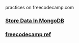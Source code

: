 practices on freecodecamp.com

### [Store Data In MongoDB](https://github.com/evanlucas/learnyoumongo)

### [freecodecamp ref](https://github.com/Rafase282/My-FreeCodeCamp-Code/wiki/Store-Data-In-MongoDB)
